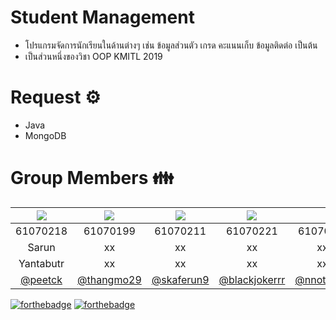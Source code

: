 # Student Management
* โปรแกรมจัดการนักเรียนในด้านต่างๆ เช่น ข้อมูลส่วนตัว เกรด คะแนนเก็บ ข้อมูลติดต่อ เป็นต้น
* เป็นส่วนหนึ่งของวิชา OOP KMITL 2019

# Request ⚙️
* Java
* MongoDB

# Group Members :family:

|![](https://avatars1.githubusercontent.com/u/42176460?s=150&v=4)|![](https://avatars0.githubusercontent.com/u/41448294?s=150&v=4)|![](https://avatars1.githubusercontent.com/u/43022322?s=150&v=4)|![](https://avatars2.githubusercontent.com/u/42561981?s=150&v=4)|![]()
|:-:|:-:|:-:|:-:|:-:|
|61070218|61070199|61070211|61070221|61070xxx|
|Sarun|xx|xx|xx|xx|
|Yantabutr|xx|xx|xx|xx|
|[@peetck](https://github.com/peetck)|[@thangmo29](https://github.com/thangmo29)|[@skaferun9](https://github.com/skaferun9)|[@blackjokerrr](https://github.com/blackjokerrr)|[@nnotex99](https://github.com/nnotex99)|

[![forthebadge](https://forthebadge.com/images/badges/built-with-love.svg)](https://forthebadge.com) [![forthebadge](https://forthebadge.com/images/badges/made-with-java.svg)](https://forthebadge.com)


